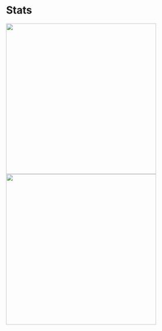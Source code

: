 <h1> Stats </h1>
<p float="left">
  <img src="https://github-readme-stats.vercel.app/api?username=vladikasik&show_icons=true&theme=github_dark" width="410" />
  <img src="https://github-readme-stats.vercel.app/api/wakatime?username=vladikasik&theme=github_dark" width="410" /> 
</p>

